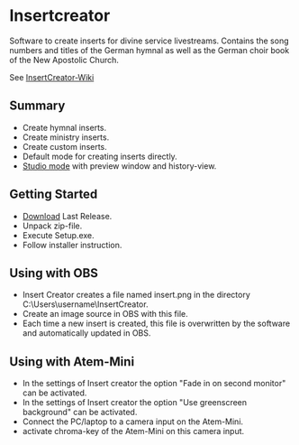 # Insertcreator

Software to create inserts for divine service livestreams.
Contains the song numbers and titles of the German hymnal as well as the German choir book of the New Apostolic Church.

See [InsertCreator-Wiki](https://github.com/heiko95/InsertCreator/wiki)

## Summary

- Create hymnal inserts.
- Create ministry inserts.
- Create custom inserts.
- Default mode for creating inserts directly.
- [Studio mode](https://github.com/heiko95/InsertCreator/wiki/05.-Studio-Modus) with preview window and history-view.

## Getting Started

- [Download](https://github.com/heiko95/InsertCreator/releases/latest) Last Release.
- Unpack zip-file.
- Execute Setup.exe.
- Follow installer instruction.

## Using with OBS

- Insert Creator creates a file named insert.png in the directory C:\Users\username\InsertCreator.
- Create an image source in OBS with this file.
- Each time a new insert is created, this file is overwritten by the software and automatically updated in OBS.

## Using with Atem-Mini

- In the settings of Insert creator the option "Fade in on second monitor" can be activated.
- In the settings of Insert creator the option "Use greenscreen background" can be activated.
- Connect the PC/laptop to a camera input on the Atem-Mini.
- activate chroma-key of the Atem-Mini on this camera input.







